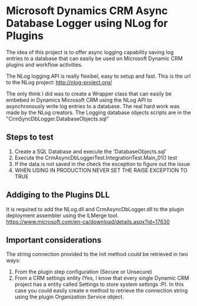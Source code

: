 # Microsoft Dynamics CRM Async Database Logger using NLog for Plugins
The idea of this project is to offer async logging capability saving log entries to a database that can easily be used on Microsoft Dynamic CRM plugins and workflow activities.

The NLog logging API is really flexibel, easy to setup and fast. This is the url to the NLog project: http://nlog-project.org/

The only think I did was to create a Wrapper class that can easily be embebed in Dynamics Microsoft CRM using the NLog API to asynchronously write log entries to a database. The real hard work was made by the NLog creators.
The Logging database objects scripts are in the "CrmSyncDbLogger.DatabaseObjects.sql"

## Steps to test
1. Create a SQL Database and execute the 'DatabaseObjects.sql'
2. Execute the CrmAsyncDbLoggerTest.IntegrationTest.Main_01() test
3. If the data is not saved in the check the exception to figure out the issue
4. WHEN USING IN PRODUCTION NEVER SET THE RAISE EXCEPTION TO TRUE

## Addiging to the Plugins DLL
It is required to add the NLog.dll and CrmAsyncDbLogger.dll to the plugin deployment assembler using the ILMerge tool. https://www.microsoft.com/en-ca/download/details.aspx?id=17630

## Important considerations
The string connection provided to the Init method could be retrieved in two ways:
1. From the plugin step configuration (Secure or Unsecure)
2. From a CRM settings entity (Yes, I know that every single Dynamic CRM project has a entity called Settings to store system settings :P). In this case you could easily create e method to retrieve the connection string using the plugin Organization Service object.
